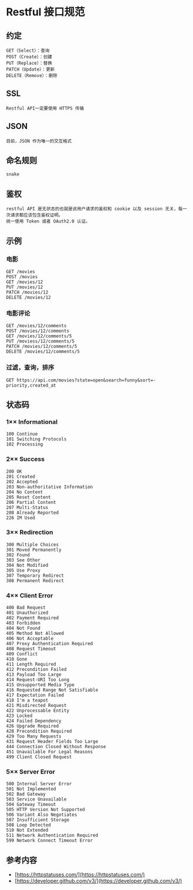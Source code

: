 # Restful 接口规范

## 约定
	GET（Select）：查询
	POST（Create）：创建
	PUT（Replace）：替换
	PATCH（Update）：更新
	DELETE（Remove）：删除

## SSL
	Restful API一定要使用 HTTPS 传输

## JSON
	目前，JSON 作为唯一的交互格式

## 命名规则
	snake

## 鉴权
	restful API 是无状态的也就是说用户请求的鉴权和 cookie 以及 session 无关，每一次请求都应该包含鉴权证明。
	统一使用 Token 或者 OAuth2.0 认证。

## 示例

### 电影
	GET /movies 
	POST /movies 
	GET /movies/12 
	PUT /movies/12 
	PATCH /movies/12 
	DELETE /movies/12

### 电影评论
	GET /movies/12/comments 
	POST /movies/12/comments 
	GET /movies/12/comments/5
	PUT /moviess/12/comments/5 
	PATCH /movies/12/comments/5 
	DELETE /movies/12/comments/5

### 过滤，查询，排序
	GET https://api.com/movies?state=open&search=funny&sort=-priority,created_at

## 状态码

### 1×× Informational
    100 Continue
    101 Switching Protocols
    102 Processing

### 2×× Success
    200 OK
    201 Created
    202 Accepted
    203 Non-authoritative Information
    204 No Content
    205 Reset Content
    206 Partial Content
    207 Multi-Status
    208 Already Reported
    226 IM Used

### 3×× Redirection
    300 Multiple Choices
    301 Moved Permanently
    302 Found
    303 See Other
    304 Not Modified
    305 Use Proxy
    307 Temporary Redirect
    308 Permanent Redirect

### 4×× Client Error
    400 Bad Request
    401 Unauthorized
    402 Payment Required
    403 Forbidden
    404 Not Found
    405 Method Not Allowed
    406 Not Acceptable
    407 Proxy Authentication Required
    408 Request Timeout
    409 Conflict
    410 Gone
    411 Length Required
    412 Precondition Failed
    413 Payload Too Large
    414 Request-URI Too Long
    415 Unsupported Media Type
    416 Requested Range Not Satisfiable
    417 Expectation Failed
    418 I'm a teapot
    421 Misdirected Request
    422 Unprocessable Entity
    423 Locked
    424 Failed Dependency
    426 Upgrade Required
    428 Precondition Required
    429 Too Many Requests
    431 Request Header Fields Too Large
    444 Connection Closed Without Response
    451 Unavailable For Legal Reasons
    499 Client Closed Request

### 5×× Server Error
    500 Internal Server Error
    501 Not Implemented
    502 Bad Gateway
    503 Service Unavailable
    504 Gateway Timeout
    505 HTTP Version Not Supported
    506 Variant Also Negotiates
    507 Insufficient Storage
    508 Loop Detected
    510 Not Extended
    511 Network Authentication Required
    599 Network Connect Timeout Error

## 参考内容
- [https://httpstatuses.com/](https://httpstatuses.com/)
- [https://developer.github.com/v3/](https://developer.github.com/v3/)